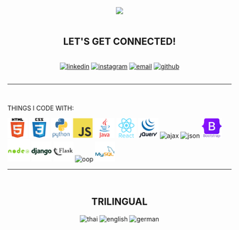<div align="center">
  <p>
    <img src="https://capsule-render.vercel.app/api?text=WELCOME!&animation=blinking&type=waving&color=0:ACCFBF,100:9799BA&fontColor=ffffff"/>
    <br>
    <br>
  </p>
  <h2 font-color="#fcc9a5">LET'S GET CONNECTED!</h2>
  <br>
    <a href="https://www.linkedin.com/in/tanapa-palmer"><img src="https://github-production-user-asset-6210df.s3.amazonaws.com/119079803/242725149-788e7d06-6aca-44a4-9580-524b4fc90407.png" alt="linkedin" width="45" height="45"/></a>
    <a href="https://www.instagram.com/ikq.tanapa/"><img src="https://github-production-user-asset-6210df.s3.amazonaws.com/119079803/242727252-120abc8f-a42d-4151-985b-fab587c8bcb1.png" alt="instagram" width="45" height="45"/></a>
    <a href="mailto:tanapa.palmer@gmail.com"><img src="https://github-production-user-asset-6210df.s3.amazonaws.com/119079803/242724866-4a4db4bf-aedb-449a-8bed-32d98199c719.png" alt="email" width="45" height="45"/></a>
    <a href="https://github.com/TanapaPalmer"><img src="https://cdn3.iconfinder.com/data/icons/brands-pack/240/github-512.png" alt="github" width="45" height="45"/></a>
  <br>
  <br>
</div>

<hr>

<div>
  <br>
  <p>THINGS I CODE WITH:</p>
  <img src="https://raw.githubusercontent.com/devicons/devicon/1119b9f84c0290e0f0b38982099a2bd027a48bf1/icons/html5/html5-original-wordmark.svg" alt="html" height="45"/>
  <img src="https://raw.githubusercontent.com/devicons/devicon/1119b9f84c0290e0f0b38982099a2bd027a48bf1/icons/css3/css3-original-wordmark.svg" alt="css" height="45"/>
  <img src="https://raw.githubusercontent.com/devicons/devicon/1119b9f84c0290e0f0b38982099a2bd027a48bf1/icons/python/python-original-wordmark.svg" alt="python" height="45"/>
  <img src="https://raw.githubusercontent.com/devicons/devicon/1119b9f84c0290e0f0b38982099a2bd027a48bf1/icons/javascript/javascript-original.svg" alt="javascript" height="45"/>
  <img src="https://raw.githubusercontent.com/devicons/devicon/1119b9f84c0290e0f0b38982099a2bd027a48bf1/icons/java/java-original-wordmark.svg" alt="java" height="45"/>

  <img src="https://raw.githubusercontent.com/devicons/devicon/1119b9f84c0290e0f0b38982099a2bd027a48bf1/icons/react/react-original-wordmark.svg" alt="react"  height="45"/>
  <img src="https://raw.githubusercontent.com/devicons/devicon/1119b9f84c0290e0f0b38982099a2bd027a48bf1/icons/jquery/jquery-original-wordmark.svg" alt="jquery" height="45"/>
  <img src="https://th.bing.com/th/id/OIP.m_Ht_BZhIVmu4nDAL-bxoAHaHa?pid=ImgDet&rs=1" alt="ajax" width="45" height="45"/>
  <img src="https://png.pngtree.com/png-vector/20190413/ourlarge/pngtree-json-file-document-icon-png-image_938307.jpg" alt="json" width="45" height="45"/>
  <img src="https://raw.githubusercontent.com/devicons/devicon/1119b9f84c0290e0f0b38982099a2bd027a48bf1/icons/bootstrap/bootstrap-original-wordmark.svg" alt="bootstrap" height="45"/>

  <img src="https://raw.githubusercontent.com/devicons/devicon/1119b9f84c0290e0f0b38982099a2bd027a48bf1/icons/nodejs/nodejs-plain-wordmark.svg" alt="node.js" height="50"/>
  <img src="https://raw.githubusercontent.com/devicons/devicon/1119b9f84c0290e0f0b38982099a2bd027a48bf1/icons/django/django-plain-wordmark.svg" alt="django" height="45"/>
  <img src="https://raw.githubusercontent.com/devicons/devicon/1119b9f84c0290e0f0b38982099a2bd027a48bf1/icons/flask/flask-original-wordmark.svg" alt="flask" height="45"/>
  <img src="https://elearning.univ-constantine2.dz/elearning/pluginfile.php/55865/course/overviewfiles/oop.jpg" alt="oop" width="45" height="45"/>

  <img src="https://raw.githubusercontent.com/devicons/devicon/1119b9f84c0290e0f0b38982099a2bd027a48bf1/icons/mysql/mysql-original-wordmark.svg" alt="mysql" height="45"/>

 </div>
 
 <hr>
 
 <div align="center">
  <br>
  <h2>TRILINGUAL</h2>
  <img src="https://cdn1.iconfinder.com/data/icons/ensign-11/512/254_Ensign_Flag_Nation_thailand-512.png" alt="thai" height="45"/>
  <img src="https://cdn2.iconfinder.com/data/icons/flags_gosquared/64/United-States_flat.png" alt="english" height="45"/>
  <img src="https://cdn2.iconfinder.com/data/icons/flags_gosquared/64/Germany_flat.png" alt="german" height="45"/>
 </div>
  





